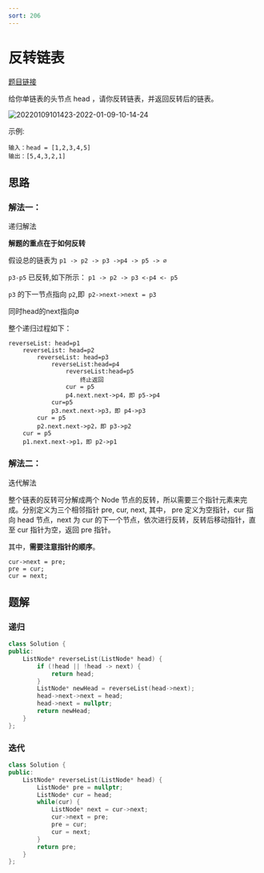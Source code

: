```yaml
---
sort: 206
---
```

# 反转链表

[题目链接]([xxx](https://leetcode-cn.com/problems/reverse-linked-list/))

给你单链表的头节点 head ，请你反转链表，并返回反转后的链表。

![20220109101423-2022-01-09-10-14-24](https://cdn.jsdelivr.net/gh/ironartisan/picRepo/20220109101423-2022-01-09-10-14-24.png)

示例:

```
输入：head = [1,2,3,4,5]
输出：[5,4,3,2,1]
```


## 思路

### 解法一：

递归解法

**解题的重点在于如何反转**

假设总的链表为 `p1 -> p2 -> p3 ->p4 -> p5 -> ∅`

`p3-p5` 已反转,如下所示：
`p1 -> p2 -> p3 <-p4 <- p5`

`p3` 的下一节点指向 `p2`,即` p2->next->next = p3`

同时head的next指向∅

整个递归过程如下：

```
reverseList: head=p1
    reverseList: head=p2
	    reverseList: head=p3
		    reverseList:head=p4
			    reverseList:head=p5 
					终止返回
				cur = p5
				p4.next.next->p4，即 p5->p4
			cur=p5
			p3.next.next->p3，即 p4->p3
		cur = p5
		p2.next.next->p2，即 p3->p2
	cur = p5
	p1.next.next->p1，即 p2->p1
```

### 解法二：

迭代解法

整个链表的反转可分解成两个 Node 节点的反转，所以需要三个指针元素来完成。分别定义为三个相邻指针 pre, cur, next, 其中， pre 定义为空指针，cur 指向 head 节点，next 为 cur 的下一个节点，依次进行反转，反转后移动指针，直至 cur 指针为空，返回 pre 指针。

其中，**需要注意指针的顺序**。

```
cur->next = pre; 
pre = cur;
cur = next;
```

## 题解

### 递归

```c++
class Solution {
public:
    ListNode* reverseList(ListNode* head) {
        if (!head || !head -> next) {
            return head;
        }
        ListNode* newHead = reverseList(head->next);
        head->next->next = head;
        head->next = nullptr;
        return newHead;
    }
};
```
### 迭代

```c++
class Solution {
public:
    ListNode* reverseList(ListNode* head) {
        ListNode* pre = nullptr;
        ListNode* cur = head;
        while(cur) {
            ListNode* next = cur->next;
            cur->next = pre;
            pre = cur;
            cur = next;
        }
        return pre;
    }
};
```